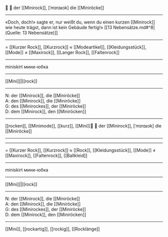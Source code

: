 🔴 👗 der [[Minirock]], [ˈmɪnɪʁɔk]
die [[Miniröcke]]

---
«Doch, doch!» sagte er, nur weißt du, wenn du einen kurzen [[Minirock]] wie heute trägst, dann ist kein Gebäude fertig!» [[13 Nebensätze.md#^8|(Quelle: 13 Nebensätze)]] 


---
= [[Kurzer Rock]], [[Kurzrock]]
≈ [[Modeartikel]], [[Kleidungsstück]], [[Mode]]
≠ [[Maxirock]], [[Langer Rock]], [[Faltenrock]]

---
miniskirt
мини-юбка

---
[[Mini]]|[[rock]]

---
N: der [[Minirock]], die [[Miniröcke]]  
A: den [[Minirock]], die [[Miniröcke]]  
G: des [[Minirockes]], der [[Miniröcke]]  
D: dem [[Minirock]], den [[Miniröcken]] 

---
[[rocken]], [[Minimode]], [[kurz]], [[Mini]]🔴 👗 der [[Minirock]], [ˈmɪnɪʁɔk]
die [[Miniröcke]]

---


---
= [[Kurzer Rock]], [[Kurzrock]]
≈ [[Rock]], [[Kleidungsstück]], [[Mode]]
≠ [[Maxirock]], [[Faltenrock]], [[Ballkleid]]

---
miniskirt
мини-юбка

---
[[Mini]]|[[rock]]

---
N: der [[Minirock]], die [[Miniröcke]]  
A: den [[Minirock]], die [[Miniröcke]]  
G: des [[Minirockes]], der [[Miniröcke]]  
D: dem [[Minirock]], den [[Miniröcken]] 

---
[[Mini]], [[rockartig]], [[rockig]], [[Rocklänge]]